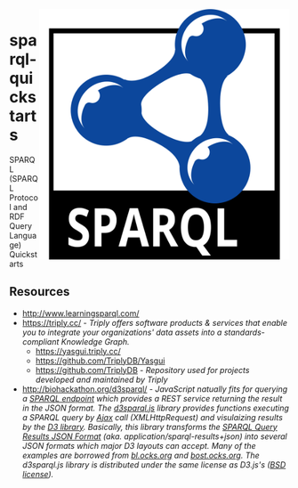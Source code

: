 <img src="./assets/sparql.svg" alt="RDF logo" style="width: 450px;" align="right">

# sparql-quickstarts
SPARQL (SPARQL Protocol and RDF Query Language) Quickstarts

## Resources
- http://www.learningsparql.com/
- https://triply.cc/ - *Triply offers software products & services that enable you to integrate your organizations' data assets into a standards-compliant Knowledge Graph.*
    - https://yasgui.triply.cc/
    - https://github.com/TriplyDB/Yasgui
    - https://github.com/TriplyDB - *Repository used for projects developed and maintained by Triply*
- http://biohackathon.org/d3sparql/ - *JavaScript natually fits for querying a [SPARQL endpoint](http://sparqles.okfn.org/) which provides a REST service returning the result in the JSON format. The [d3sparql.js](http://biohackathon.org/d3sparql/d3sparql.js) library provides functions executing a SPARQL query by [Ajax](http://en.wikipedia.org/wiki/Ajax_(programming)) call (XMLHttpRequest) and visulaizing results by the [D3 library](http://d3js.org/). Basically, this library transforms the [SPARQL Query Results JSON Format](http://www.w3.org/TR/sparql11-results-json/) (aka. application/sparql-results+json) into several JSON formats which major D3 layouts can accept. Many of the examples are borrowed from [bl.ocks.org](http://bl.ocks.org/) and [bost.ocks.org](http://bost.ocks.org/mike/). The d3sparql.js library is distributed under the same license as D3.js's ([BSD license](http://opensource.org/licenses/BSD-3-Clause)).*

